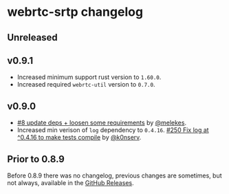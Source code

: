 # webrtc-srtp changelog

## Unreleased

## v0.9.1

* Increased minimum support rust version to `1.60.0`.
* Increased required `webrtc-util` version to `0.7.0`.


## v0.9.0

* [#8 update deps + loosen some requirements](https://github.com/webrtc-rs/srtp/pull/8) by [@melekes](https://github.com/melekes).
* Increased min verison of `log` dependency to `0.4.16`. [#250 Fix log at ^0.4.16 to make tests compile](https://github.com/webrtc-rs/webrtc/pull/250) by [@k0nserv](https://github.com/k0nserv).

## Prior to 0.8.9

Before 0.8.9 there was no changelog, previous changes are sometimes, but not always, available in the [GitHub Releases](https://github.com/webrtc-rs/srtp/releases).

